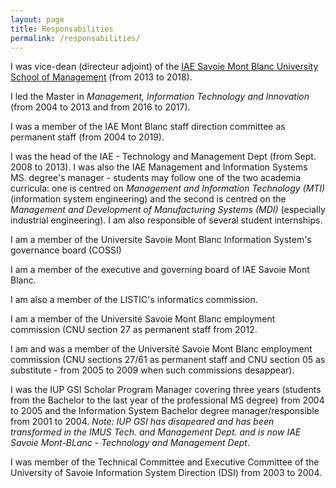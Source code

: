 ```yaml
---
layout: page
title: Responsabilities
permalink: /responsabilities/
---
```


I was vice-dean (directeur adjoint) of the [IAE Savoie Mont Blanc University School of Management](http://www.iae.univ-savoie.fr/) (from 2013 to 2018).

I led the Master in _Management, Information Technology and Innovation_ (from 2004 to 2013 and from 2016 to 2017).

I was a member of the IAE Mont Blanc staff direction committee as permanent staff (from 2004 to 2019).

I was the head of the IAE - Technology and Management Dept (from Sept. 2008 to 2013). I was also the IAE Management and Information Systems MS. degree's manager - students may follow one of the two academia curricula: one is centred on _Management and Information Technology (MTI)_  (information system engineering) and the second is centred on the _Management and Development of Manufacturing Systems (MDI)_ (especially industrial engineering). I am also responsible of several student internships.

I am a member of the Universite Savoie Mont Blanc Information System's governance board (COSSI)

I am a member of the executive and governing board of IAE Savoie Mont Blanc.

I am also a member of the LISTIC's informatics commission.

I am a member of the Université Savoie Mont Blanc employment commission (CNU section 27 as permanent staff from 2012\.

I am and was a member of the Université Savoie Mont Blanc employment commission (CNU sections 27/61 as permanent staff and CNU section 05 as substitute - from 2005 to 2009 when such commissions desappear).

I was the IUP GSI Scholar Program Manager covering three years (students from the Bachelor to the last year of the professional MS degree) from 2004 to 2005 and the Information System Bachelor degree manager/responsible from 2001 to 2004\. _Note: IUP GSI has disapeared and has been transformed in the IMUS Tech. and Management Dept. and is now IAE Savoie Mont-BLanc - Technology and Management Dept_.

I was member of the Technical Committee and Executive Committee of the University of Savoie Information System Direction (DSI) from 2003 to 2004.
